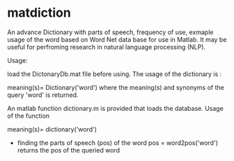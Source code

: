 matdiction
==========

An advance Dictionary with parts of speech, frequency of use, exmaple usage of the word based on Word Net data base for use in Matlab. It may be useful for perfroming research in natural language processing (NLP).


Usage:

load the DictonaryDb.mat file before using. The usage of the dictionary is :

meaning(s)= Dictionary('word') 
where the meaning(s) and synonyms of the query 'word'  is returned.


An matlab function dictionary.m is provided that loads the database. Usage of the function

meaning(s)= dictionary('word')

* finding the parts of speech (pos) of the word
 pos = word2pos('word')
 returns the pos of the queried word
